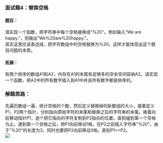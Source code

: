 ### 面试题4：替换空格

#### 题目：
请实现一个函数，把字符串中每个空格替换成"%20"。例如输入“We are happy.”，则输出“We%20are%20happy.”。
<br/>其实这里应该表述成，把字符数组中的空格替换为%20。这样才能体现出这个题目问题的本质。

#### 拓展：
有两个排序的数组A1和A2，内存在A1的末尾有足够多的空余空间容纳A2。请实现一个函数，把A2中的所有数字插入到A1中并且所有数字都是排序的。


### 解题思路：
先遍历数组一遍，统计空格的个数，然后定义替换掉的新数组的大小，接着定义P1，P2两个指针，分别指向原始字符的末尾和替换之后的字符串的末尾。接着向前移动指针P1，逐个把它指向的字符复制到P2指向的位置，直到碰到第一个空格为止。遇到第一个空格之后，把P1向前移动1格，在P2之前插入字符串"%20"。由于"%20"的长度为3，同时也要把P2向前移动3格。直到P1==P2。<br/>
<img src='https://raw.githubusercontent.com/KANLON/algorithmDemo/master/image/replace_blank.PNG'/>